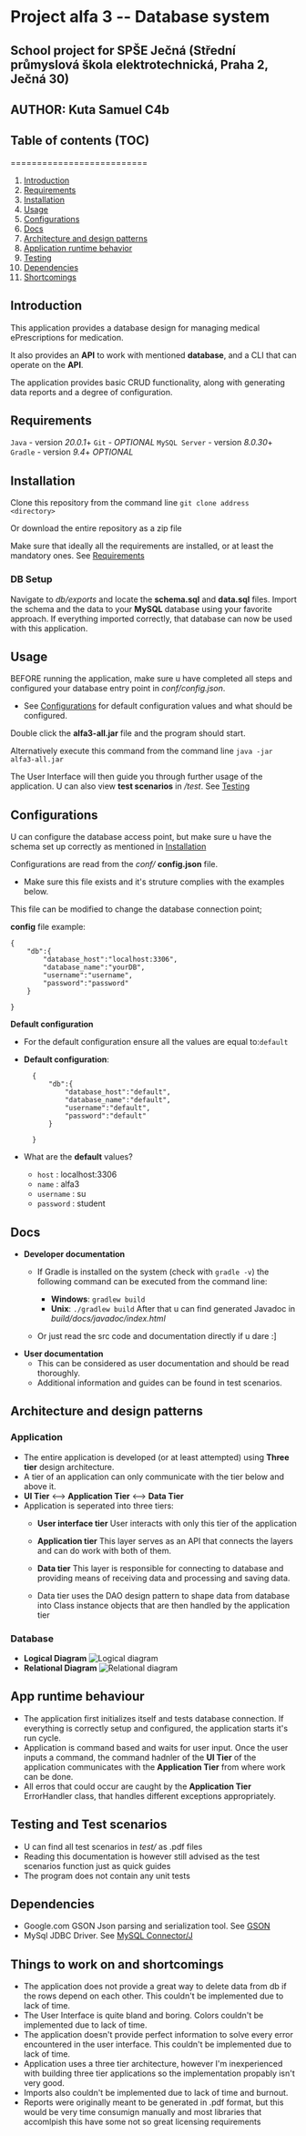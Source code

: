 # Project alfa 3 -- Database system
## School project for SPŠE Ječná (Střední průmyslová škola elektrotechnická, Praha 2, Ječná 30)
## AUTHOR: Kuta Samuel C4b 

## Table of contents (TOC)
==========================
1. [Introduction](#introduction)
2. [Requirements](#requirements)
3. [Installation](#installation)
4. [Usage](#usage)
5. [Configurations](#configurations)
6. [Docs](#docs)
7. [Architecture and design patterns](#architecture-and-design-patterns)
8. [Application runtime behavior](#app-runtime-behaviour)
7. [Testing](#testing-and-test-scenarios)
8. [Dependencies](#dependencies)
9. [Shortcomings](#things-to-work-on-and-shortcomings)

## Introduction
This application provides a database design for managing medical ePrescriptions
for medication.

It also provides an **API** to work with mentioned **database**, and a CLI that can
operate on the **API**.

The application provides basic CRUD functionality, along with generating data
reports and a degree of configuration.

## Requirements
`Java` - version *20.0.1*+
`Git` - *OPTIONAL*
`MySQL Server` - version *8.0.30*+
`Gradle` - version *9.4*+ *OPTIONAL*

## Installation
Clone this repository from the command line
`git clone address <directory>`

Or download the entire repository as a zip file

Make sure that ideally all the requirements are installed, or at least the mandatory ones.
See [Requirements](#requirements)

### DB Setup
Navigate to *db/exports* and locate the **schema.sql** and **data.sql** files.
Import the schema and the data to your **MySQL** database using your favorite approach.
If everything imported correctly, that database can now be used with this application.

## Usage
BEFORE running the application, make sure u have completed all steps and configured your
database entry point in *conf/config.json*. 
- See [Configurations](#configurations) for default configuration values and what should be configured.

Double click the **alfa3-all.jar** file and the program should start.

Alternatively execute this command from the command line
`java -jar alfa3-all.jar`

The User Interface will then guide you through further usage of the application.
U can also view **test scenarios** in */test*. See [Testing](#testing-and-test-scenarios)

## Configurations
U can configure the database access point, but make sure u have the schema
set up correctly as mentioned in [Installation](##instalation)

Configurations are read from the *conf/* **config.json** file. 
- Make sure this file exists and it's struture complies with the examples below.

This file can be modified to change the database connection point; 


**config** file example:


    {
        "db":{
            "database_host":"localhost:3306",
            "database_name":"yourDB",
            "username":"username",
            "password":"password"
        }

    }

**Default configuration**
- For the default configuration ensure all the values are equal to:`default`
- **Default configuration**:

        {
            "db":{
                "database_host":"default",
                "database_name":"default",
                "username":"default",
                "password":"default"
            }

        }
- What are the **default** values?
    - `host` : localhost:3306
    - `name` : alfa3
    - `username` : su
    - `password` : student
    


## Docs
- **Developer documentation** 
    - If Gradle is installed on the system (check with `gradle -v`)
    the following command can be executed from the command line: 
        - **Windows**: `gradlew build`
        - **Unix**: `./gradlew build`
    After that u can find generated Javadoc in *build/docs/javadoc/index.html*

    - Or just read the src code and documentation directly if u dare :]
- **User documentation**
    - This can be considered as user documentation and should be read thoroughly.
    - Additional information and guides can be found in test scenarios.

## Architecture and design patterns
### Application
- The entire application is developed (or at least attempted) using **Three tier**
design architecture.
- A tier of an application can only communicate with the tier below and above it.
- **UI Tier** <--> **Application Tier** <--> **Data Tier**
- Application is seperated into three tiers:
    - **User interface tier**
    User interacts with only this tier of the application

    - **Application tier**
    This layer serves as an API that connects the layers and can do work with both of them.

    - **Data tier**
    This layer is responsible for connecting to database and providing means of receiving data and 
    processing and saving data.
    - Data tier uses the DAO design pattern to shape data from database into Class instance objects
    that are then handled by the application tier
### Database
- **Logical Diagram**
![Logical diagram](./db/Logical.png)
- **Relational Diagram**
![Relational diagram](./db/Relational_1.png)
    
## App runtime behaviour
- The application first initializes itself and tests database connection. If everything is correctly
setup and configured, the application starts it's run cycle.
- Application is command based and waits for user input. Once the user inputs a command, the
command hadnler of the **UI Tier** of the application communicates with the **Application Tier**
from where work can be done.
- All erros that could occur are caught by the **Application Tier** ErrorHandler class, that handles
different exceptions appropriately.


## Testing and Test scenarios
- U can find all test scenarios in *test/* as .pdf files 
- Reading this documentation is however still advised as the test scenarios function just as quick
guides
- The program does not contain any unit tests



## Dependencies
- Google.com GSON Json parsing and serialization tool. See [GSON](https://github.com/google/gson) 
- MySql JDBC Driver. See [MySQL Connector/J](https://mvnrepository.com/artifact/com.mysql/mysql-connector-j)

## Things to work on and shortcomings
- The application does not provide a great way to delete data from db if the 
rows depend on each other. This couldn't be implemented due to lack of time.
- The User Interface is quite bland and boring. Colors couldn't be implemented
due to lack of time.
- The application doesn't provide perfect information to solve every error 
encountered in the user interface. This couldn't be implemented due to lack of time.
- Application uses a three tier architecture, however I'm inexperienced with
building three tier applications so the implementation propably isn't very good.
- Imports also couldn't be implemented due to lack of time and burnout.
- Reports were originally meant to be generated in .pdf format, but this would
be very time consumign manually and most libraries that accomlpish this have 
some not so great licensing requirements

